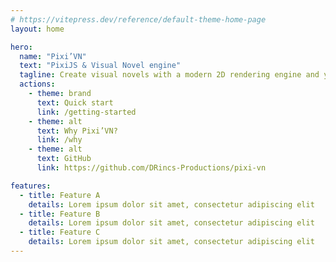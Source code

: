 ```yaml
---
# https://vitepress.dev/reference/default-theme-home-page
layout: home

hero:
  name: "Pixi’VN"
  text: "PixiJS & Visual Novel engine"
  tagline: Create visual novels with a modern 2D rendering engine and your favorite JavaScript framework.
  actions:
    - theme: brand
      text: Quick start
      link: /getting-started
    - theme: alt
      text: Why Pixi’VN?
      link: /why
    - theme: alt
      text: GitHub
      link: https://github.com/DRincs-Productions/pixi-vn

features:
  - title: Feature A
    details: Lorem ipsum dolor sit amet, consectetur adipiscing elit
  - title: Feature B
    details: Lorem ipsum dolor sit amet, consectetur adipiscing elit
  - title: Feature C
    details: Lorem ipsum dolor sit amet, consectetur adipiscing elit
---
```


